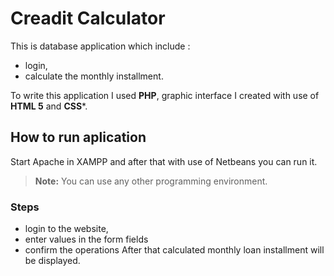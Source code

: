 # Creadit Calculator

This is database application which include :
- login, 
- calculate the monthly installment.

To write this application I used **PHP**, graphic interface I created with use of **HTML 5** and **CSS***.

## How to run aplication
Start Apache in XAMPP and after that with use of Netbeans you can run it.

> **Note:** You can use any other programming environment.

### Steps
* login to the website, 
* enter values in the form fields
* confirm the operations
After that calculated monthly loan installment will be displayed.

